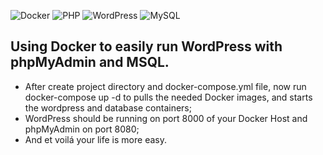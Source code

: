 ![Docker](https://img.shields.io/badge/Docker-2CA5E0?style=for-the-badge&logo=docker&logoColor=white) ![PHP](https://img.shields.io/badge/PHP-777BB4?style=for-the-badge&logo=php&logoColor=white) ![WordPress]({https://img.shields.io/badge/Wordpress-21759B?style=for-the-badge&logo=wordpress&logoColor=white}) ![MySQL](https://img.shields.io/badge/mysql-%2300f.svg?style=for-the-badge&logo=mysql&logoColor=white)

## Using Docker to easily run WordPress with phpMyAdmin and MSQL.

- After create project directory and docker-compose.yml file, now run docker-compose up -d to pulls the needed Docker images, and starts the wordpress and database containers;
- WordPress should be running on port 8000 of your Docker Host and phpMyAdmin on port 8080;
- And et voilá your life is more easy.
